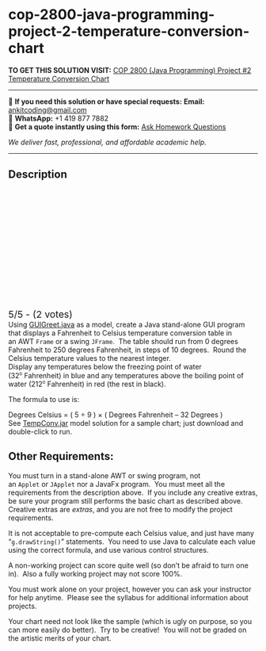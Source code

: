 # cop-2800-java-programming-project-2-temperature-conversion-chart
**TO GET THIS SOLUTION VISIT:** [COP 2800 (Java Programming) Project #2  Temperature Conversion Chart](https://www.ankitcodinghub.com/product/cop-2800-java-programming-project-2-temperature-conversion-chart/)


---

📩 **If you need this solution or have special requests:** **Email:** ankitcoding@gmail.com  
📱 **WhatsApp:** +1 419 877 7882  
📄 **Get a quote instantly using this form:** [Ask Homework Questions](https://www.ankitcodinghub.com/services/ask-homework-questions/)

*We deliver fast, professional, and affordable academic help.*

---

<h2>Description</h2>



<div class="kk-star-ratings kksr-auto kksr-align-center kksr-valign-top" data-payload="{&quot;align&quot;:&quot;center&quot;,&quot;id&quot;:&quot;9041&quot;,&quot;slug&quot;:&quot;default&quot;,&quot;valign&quot;:&quot;top&quot;,&quot;ignore&quot;:&quot;&quot;,&quot;reference&quot;:&quot;auto&quot;,&quot;class&quot;:&quot;&quot;,&quot;count&quot;:&quot;2&quot;,&quot;legendonly&quot;:&quot;&quot;,&quot;readonly&quot;:&quot;&quot;,&quot;score&quot;:&quot;5&quot;,&quot;starsonly&quot;:&quot;&quot;,&quot;best&quot;:&quot;5&quot;,&quot;gap&quot;:&quot;4&quot;,&quot;greet&quot;:&quot;Rate this product&quot;,&quot;legend&quot;:&quot;5\/5 - (2 votes)&quot;,&quot;size&quot;:&quot;24&quot;,&quot;title&quot;:&quot;COP 2800 (Java Programming) Project #2&nbsp; Temperature Conversion Chart&quot;,&quot;width&quot;:&quot;138&quot;,&quot;_legend&quot;:&quot;{score}\/{best} - ({count} {votes})&quot;,&quot;font_factor&quot;:&quot;1.25&quot;}">

<div class="kksr-stars">

<div class="kksr-stars-inactive">
            <div class="kksr-star" data-star="1" style="padding-right: 4px">


<div class="kksr-icon" style="width: 24px; height: 24px;"></div>
        </div>
            <div class="kksr-star" data-star="2" style="padding-right: 4px">


<div class="kksr-icon" style="width: 24px; height: 24px;"></div>
        </div>
            <div class="kksr-star" data-star="3" style="padding-right: 4px">


<div class="kksr-icon" style="width: 24px; height: 24px;"></div>
        </div>
            <div class="kksr-star" data-star="4" style="padding-right: 4px">


<div class="kksr-icon" style="width: 24px; height: 24px;"></div>
        </div>
            <div class="kksr-star" data-star="5" style="padding-right: 4px">


<div class="kksr-icon" style="width: 24px; height: 24px;"></div>
        </div>
    </div>

<div class="kksr-stars-active" style="width: 138px;">
            <div class="kksr-star" style="padding-right: 4px">


<div class="kksr-icon" style="width: 24px; height: 24px;"></div>
        </div>
            <div class="kksr-star" style="padding-right: 4px">


<div class="kksr-icon" style="width: 24px; height: 24px;"></div>
        </div>
            <div class="kksr-star" style="padding-right: 4px">


<div class="kksr-icon" style="width: 24px; height: 24px;"></div>
        </div>
            <div class="kksr-star" style="padding-right: 4px">


<div class="kksr-icon" style="width: 24px; height: 24px;"></div>
        </div>
            <div class="kksr-star" style="padding-right: 4px">


<div class="kksr-icon" style="width: 24px; height: 24px;"></div>
        </div>
    </div>
</div>


<div class="kksr-legend" style="font-size: 19.2px;">
            5/5 - (2 votes)    </div>
    </div>
<div class="Center">Using&nbsp;<a href="https://wpollock.com/lister.php?file=Java/GUIGreet.java&amp;nodir&amp;dl&amp;linenums">GUIGreet.java</a>&nbsp;as a model, create a Java stand-alone&nbsp;<abbr>GUI</abbr>&nbsp;program that displays a Fahrenheit to Celsius temperature conversion table in an&nbsp;<abbr>AWT</abbr>&nbsp;<code>Frame</code>&nbsp;or a swing&nbsp;<code>JFrame</code>.&nbsp; The table should run from 0&nbsp;degrees Fahrenheit to 250&nbsp;degrees Fahrenheit, in steps of 10 degrees.&nbsp; Round the Celsius temperature values to the nearest integer.</div>
<div class="Indent">
Display any temperatures below the freezing point of water (32<sup><small>o</small></sup>&nbsp;Fahrenheit)&nbsp;in blue&nbsp;and any temperatures above the boiling point of water (212<sup><small>o</small></sup>&nbsp;Fahrenheit)&nbsp;in red&nbsp;(the rest in black).

The formula to use is:

<div class="Center">Degrees Celsius = ( 5 ÷ 9 ) × ( Degrees Fahrenheit – 32 Degrees )</div>
See&nbsp;<a href="https://wpollock.com/Java/TempConv/TempConv.jar">TempConv.jar</a>&nbsp;model solution for a sample chart; just download and double-click to run.

</div>
<div>
<h2>Other Requirements:</h2>
</div>
<div class="Indent">
You must turn in a stand-alone&nbsp;<abbr>AWT</abbr>&nbsp;or swing program, not an&nbsp;<code>Applet</code>&nbsp;or&nbsp;<code>JApplet</code>&nbsp;nor a JavaFx program.&nbsp; You must meet all the requirements from the description above.&nbsp; If you include any creative extras, be sure your program still performs the basic chart as described above.&nbsp; Creative extras are&nbsp;<em>extras</em>, and you are not free to modify the project requirements.

It is&nbsp;<span class="highlight">not acceptable</span>&nbsp;to pre-compute each Celsius value, and just have many “<code>g.drawString()</code>” statements.&nbsp; You need to use Java to calculate each value using the correct formula, and use various control structures.

A non-working project can score quite well (so don’t be afraid to turn one in).&nbsp; Also a fully working project may not score 100%.

You must work alone on your project, however you can ask your instructor for help anytime.&nbsp; Please see the syllabus for additional information about projects.

Your chart need not look like the sample (which is ugly on purpose, so you can more easily do better).&nbsp; Try to be creative!&nbsp; You will not be graded on the artistic merits of your chart.

</div>
